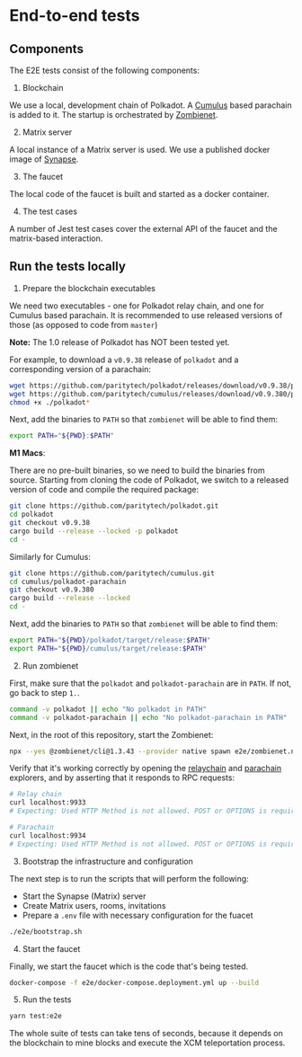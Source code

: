 # End-to-end tests

## Components

The E2E tests consist of the following components:

1. Blockchain

We use a local, development chain of Polkadot.
A [Cumulus](https://github.com/paritytech/cumulus/) based parachain is added to it.
The startup is orchestrated by [Zombienet](https://github.com/paritytech/zombienet).

2. Matrix server

A local instance of a Matrix server is used.
We use a published docker image of [Synapse](https://github.com/matrix-org/synapse).

3. The faucet

The local code of the faucet is built and started as a docker container.

4. The test cases

A number of Jest test cases cover the external API of the faucet and the matrix-based interaction.

## Run the tests locally

1. Prepare the blockchain executables

We need two executables - one for Polkadot relay chain, and one for Cumulus based parachain.
It is recommended to use released versions of those (as opposed to code from `master`)

**Note:** The 1.0 release of Polkadot has NOT been tested yet.

For example, to download a `v0.9.38` release of `polkadot` and a corresponding version of a parachain:

```bash
wget https://github.com/paritytech/polkadot/releases/download/v0.9.38/polkadot
wget https://github.com/paritytech/cumulus/releases/download/v0.9.380/polkadot-parachain
chmod +x ./polkadot*
```

Next, add the binaries to `PATH` so that `zombienet` will be able to find them:

```bash
export PATH="${PWD}:$PATH"
```

**M1 Macs**:

There are no pre-built binaries, so we need to build the binaries from source.
Starting from cloning the code of Polkadot, we switch to a released version of code and compile the required package:

```bash
git clone https://github.com/paritytech/polkadot.git
cd polkadot
git checkout v0.9.38
cargo build --release --locked -p polkadot
cd -
```

Similarly for Cumulus:

```bash
git clone https://github.com/paritytech/cumulus.git
cd cumulus/polkadot-parachain
git checkout v0.9.380
cargo build --release --locked
cd -
```

Next, add the binaries to `PATH` so that `zombienet` will be able to find them:

```bash
export PATH="${PWD}/polkadot/target/release:$PATH"
export PATH="${PWD}/cumulus/target/release:$PATH"
```

2. Run zombienet

First, make sure that the `polkadot` and `polkadot-parachain` are in `PATH`. If not, go back to step `1.`.

```bash
command -v polkadot || echo "No polkadot in PATH"
command -v polkadot-parachain || echo "No polkadot-parachain in PATH"
```

Next, in the root of this repository, start the Zombienet:

```bash
npx --yes @zombienet/cli@1.3.43 --provider native spawn e2e/zombienet.native.toml
```

Verify that it's working correctly by opening the [relaychain](https://polkadot.js.org/apps/?rpc=ws://127.0.0.1:9933#/explorer) and [parachain](https://polkadot.js.org/apps/?rpc=ws://127.0.0.1:9934#/explorer) explorers,
and by asserting that it responds to RPC requests:

```bash
# Relay chain
curl localhost:9933
# Expecting: Used HTTP Method is not allowed. POST or OPTIONS is required

# Parachain
curl localhost:9934
# Expecting: Used HTTP Method is not allowed. POST or OPTIONS is required
```

3. Bootstrap the infrastructure and configuration

The next step is to run the scripts that will perform the following:

- Start the Synapse (Matrix) server
- Create Matrix users, rooms, invitations
- Prepare a `.env` file with necessary configuration for the fuacet

```bash
./e2e/bootstrap.sh
```

4. Start the faucet

Finally, we start the faucet which is the code that's being tested.

```bash
docker-compose -f e2e/docker-compose.deployment.yml up --build
```

5. Run the tests

```bash
yarn test:e2e
```

The whole suite of tests can take tens of seconds,
because it depends on the blockchain to mine blocks and execute the XCM teleportation process.
